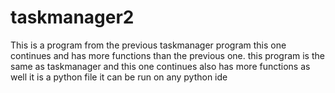 # taskmanager2
This is a program from the previous taskmanager program this one continues and has more functions than the previous one.
this program is the same as taskmanager and this one continues also has  more functions as well
it is a python file it can be run on any python ide
